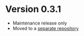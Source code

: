 # Version 0.3.1

- Maintenance release only
- Moved to a [separate repository](https://github.com/crossterm-rs/crossterm-utils)
